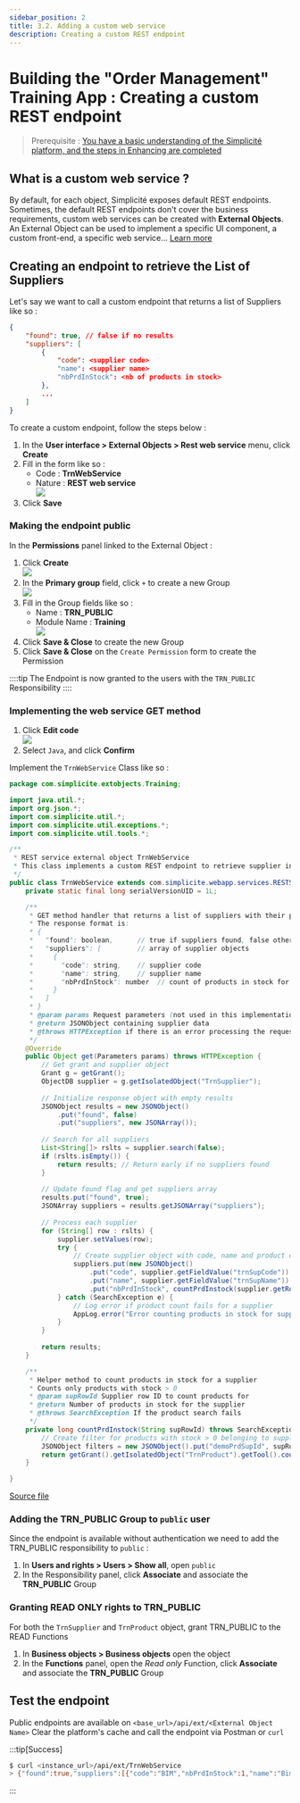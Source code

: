 ```yaml
---
sidebar_position: 2
title: 3.2. Adding a custom web service
description: Creating a custom REST endpoint
---
```


# Building the "Order Management" Training App : Creating a custom REST endpoint

> Prerequisite : [You have a basic understanding of the Simplicité platform, and the steps in Enhancing are completed](/docs/category/2-expanding-your-app)

## What is a custom web service ?

By default, for each object, Simplicité exposes default REST endpoints. Sometimes, the default REST endpoints don't cover the business requirements, custom web services can be created with **External Objects**. An External Object can be used to implement a specific UI component, a custom front-end, a specific web service... [Learn more](/docs/category/external-objects)

## Creating an endpoint to retrieve the List of Suppliers

Let's say we want to call a custom endpoint that returns a list of Suppliers like so :
```json
{
    "found": true, // false if no results
    "suppliers": [
        {
            "code": <supplier code>
            "name": <supplier name>
            "nbPrdInStock": <nb of products in stock>
        },
        ...
    ] 
}
```

To create a custom endpoint, follow the steps below : 
1. In the **User interface > External Objects > Rest web service** menu, click **Create**
2. Fill in the form like so : 
    - Code : **TrnWebService**
    - Nature : **REST web service**  
    ![](img/external-object/create.png)
3. Click **Save**

### Making the endpoint public

In the **Permissions** panel linked to the External Object : 
1. Click **Create**  
    ![](img/external-object/create-permission.png)
2. In the **Primary group** field, click `+` to create a new Group  
    ![](img/external-object/create-group.png)
3. Fill in the Group fields like so : 
    - Name : **TRN_PUBLIC**
    - Module Name : **Training**  
    ![](img/external-object/group-values.png)
4. Click **Save & Close** to create the new Group 
5. Click **Save & Close** on the `Create Permission` form to create the Permission

::::tip
The Endpoint is now granted to the users with the `TRN_PUBLIC` Responsibility
::::

### Implementing the web service GET method

1. Click **Edit code**  
    ![](img/external-object/edit-code.png)
2. Select `Java`, and click **Confirm**

Implement the `TrnWebService` Class like so : 

```java title=TrnWebService.java
package com.simplicite.extobjects.Training;

import java.util.*;
import org.json.*;
import com.simplicite.util.*;
import com.simplicite.util.exceptions.*;
import com.simplicite.util.tools.*;

/**
 * REST service external object TrnWebService
 * This class implements a custom REST endpoint to retrieve supplier information including product counts
 */
public class TrnWebService extends com.simplicite.webapp.services.RESTServiceExternalObject {
	private static final long serialVersionUID = 1L;

	/**
	 * GET method handler that returns a list of suppliers with their product counts
	 * The response format is:
	 * {
	 *   "found": boolean,      // true if suppliers found, false otherwise
	 *   "suppliers": [         // array of supplier objects
	 *     {
	 *       "code": string,    // supplier code
	 *       "name": string,    // supplier name
	 *       "nbPrdInStock": number  // count of products in stock for this supplier
	 *     }
	 *   ]
	 * }
	 * @param params Request parameters (not used in this implementation)
	 * @return JSONObject containing supplier data
	 * @throws HTTPException if there is an error processing the request
	 */
	@Override
	public Object get(Parameters params) throws HTTPException {
		// Get grant and supplier object
		Grant g = getGrant();
		ObjectDB supplier = g.getIsolatedObject("TrnSupplier");
		
		// Initialize response object with empty results
		JSONObject results = new JSONObject()
			.put("found", false)
			.put("suppliers", new JSONArray());
		
		// Search for all suppliers
		List<String[]> rslts = supplier.search(false);
		if (rslts.isEmpty()) {
			return results; // Return early if no suppliers found
		}
		
		// Update found flag and get suppliers array
		results.put("found", true);
		JSONArray suppliers = results.getJSONArray("suppliers");
		
		// Process each supplier
		for (String[] row : rslts) {
			supplier.setValues(row);
			try {
				// Create supplier object with code, name and product count
				suppliers.put(new JSONObject()
					.put("code", supplier.getFieldValue("trnSupCode"))
					.put("name", supplier.getFieldValue("trnSupName"))
					.put("nbPrdInStock", countPrdInstock(supplier.getRowId())));
			} catch (SearchException e) {
				// Log error if product count fails for a supplier
				AppLog.error("Error counting products in stock for supplier " + supplier.getFieldValue("trnSupCode"), e);
			}
		}
		
		return results;
	}

	/**
	 * Helper method to count products in stock for a supplier
	 * Counts only products with stock > 0
	 * @param supRowId Supplier row ID to count products for
	 * @return Number of products in stock for the supplier
	 * @throws SearchException If the product search fails
	 */
	private long countPrdInstock(String supRowId) throws SearchException {
		// Create filter for products with stock > 0 belonging to supplier
		JSONObject filters = new JSONObject().put("demoPrdSupId", supRowId).put("demoPrdStock", "> 0");
		return getGrant().getIsolatedObject("TrnProduct").getTool().count(filters);
	}

}
```
[Source file](TrnWebService.java)

### Adding the TRN_PUBLIC Group to `public` user 

Since the endpoint is available without authentication we need to add the TRN_PUBLIC responsibility to `public` :
1. In **Users and rights > Users > Show all**, open `public`
2. In the Responsibility panel, click **Associate** and associate the **TRN_PUBLIC** Group

### Granting READ ONLY rights to TRN_PUBLIC

For both the `TrnSupplier` and `TrnProduct` object, grant TRN_PUBLIC to the READ Functions
1. In **Business objects > Business objects** open the object
2. In the **Functions** panel, open the *Read only* Function, click **Associate** and associate the **TRN_PUBLIC** Group


## Test the endpoint

Public endpoints are available on `<base_url>/api/ext/<External Object Name>` 
Clear the platform's cache and call the endpoint via Postman or `curl` 

:::tip[Success]
```sh
$ curl <instance_url>/api/ext/TrnWebService
> {"found":true,"suppliers":[{"code":"BIM","nbPrdInStock":1,"name":"Bim Computers Ltd."}]}
```
:::